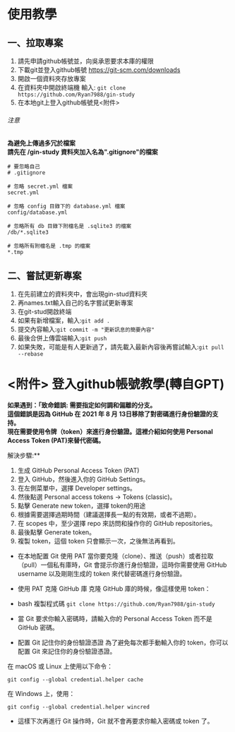 # 使用教學
## 一、拉取專案
1. 請先申請github帳號並，向吳承恩要求本庫的權限
2. 下載git並登入github帳號 https://git-scm.com/downloads
3. 開啟一個資料夾存放專案
4. 在資料夾中開啟終端機 輸入: ```git clone https://github.com/Ryan7988/gin-study```
5. 在本地git上登入github帳號見<附件>
###### 注意
**為避免上傳過多冗於檔案**  
**請先在 /gin-study 資料夾加入名為".gitignore"的檔案**
```
# 要忽略自己
# .gitignore

# 忽略 secret.yml 檔案
secret.yml

# 忽略 config 目錄下的 database.yml 檔案
config/database.yml

# 忽略所有 db 目錄下附檔名是 .sqlite3 的檔案
/db/*.sqlite3

# 忽略所有附檔名是 .tmp 的檔案
*.tmp
```


## 二、嘗試更新專案
1. 在先前建立的資料夾中，會出現gin-stud資料夾
2. 再names.txt輸入自己的名字嘗試更新專案
3. 在git-stud開啟終端 
4. 如果有新增檔案，輸入:```git add .```
5. 提交內容輸入:```git commit -m "更新訊息的簡要內容" ```
6. 最後合併上傳雲端輸入:```git push```
7. 如果失敗，可能是有人更新過了，請先載入最新內容後再嘗試輸入:```git pull --rebase```



# <附件> 登入github帳號教學(轉自GPT)
**如果遇到：「致命錯誤: 需要指定如何調和偏離的分支。**  
**這個錯誤是因為 GitHub 在 2021 年 8 月 13日移除了對密碼進行身份驗證的支持。**  
**現在需要使用令牌（token）來進行身份驗證。這裡介紹如何使用 Personal Access Token (PAT)來替代密碼。**

解決步驟:**

1. 生成 GitHub Personal Access Token (PAT)
2. 登入 GitHub，然後進入你的 GitHub Settings。
3. 在左側菜單中，選擇 Developer settings。
4. 然後點選 Personal access tokens -> Tokens (classic)。
5. 點擊 Generate new token，選擇 token的用途
6. 根據需要選擇過期時間（建議選擇長一點的有效期，或者不過期）。
7. 在 scopes 中，至少選擇 repo 來訪問和操作你的 GitHub repositories。
8. 最後點擊 Generate token。 
9. 複製 token，這個 token 只會顯示一次，之後無法再看到。

* 在本地配置 Git 使用 PAT
當你要克隆（clone）、推送（push）或者拉取（pull）一個私有庫時，Git 會提示你進行身份驗證，這時你需要使用 GitHub username 以及剛剛生成的 token 來代替密碼進行身份驗證。

* 使用 PAT 克隆 GitHub 庫
克隆 GitHub 庫的時候，像這樣使用 token：

* bash 複製程式碼
```git clone https://github.com/Ryan7988/gin-study ```
* 當 Git 要求你輸入密碼時，請輸入你的 Personal Access Token 而不是 GitHub 密碼。

* 配置 Git 記住你的身份驗證憑證
為了避免每次都手動輸入你的 token，你可以配置 Git 來記住你的身份驗證憑證。

在 macOS 或 Linux 上使用以下命令：
```
git config --global credential.helper cache 
```
在 Windows 上，使用：
```
git config --global credential.helper wincred
```
* 這樣下次再進行 Git 操作時，Git 就不會再要求你輸入密碼或 token 了。
